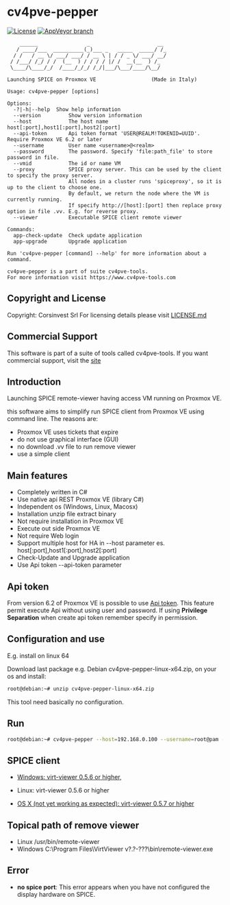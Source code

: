 # cv4pve-pepper

[![License](https://img.shields.io/github/license/Corsinvest/cv4pve-pepper.svg)](LICENSE.md) [![AppVeyor branch](https://img.shields.io/appveyor/ci/franklupo/cv4pve-pepper/master.svg)](https://ci.appveyor.com/project/franklupo/cv4pve-pepper)

```text
    ______                _                      __
   / ____/___  __________(_)___ _   _____  _____/ /_
  / /   / __ \/ ___/ ___/ / __ \ | / / _ \/ ___/ __/
 / /___/ /_/ / /  (__  ) / / / / |/ /  __(__  ) /_
 \____/\____/_/  /____/_/_/ /_/|___/\___/____/\__/

Launching SPICE on Proxmox VE                  (Made in Italy)

Usage: cv4pve-pepper [options]

Options:
  -?|-h|--help  Show help information
  --version         Show version information
  --host            The host name host[:port],host1[:port],host2[:port]
  --api-token       Api token format 'USER@REALM!TOKENID=UUID'. Require Proxmox VE 6.2 or later
  --username        User name <username>@<realm>
  --password        The password. Specify 'file:path_file' to store password in file.
  --vmid            The id or name VM
  --proxy           SPICE proxy server. This can be used by the client to specify the proxy server.
                    All nodes in a cluster runs 'spiceproxy', so it is up to the client to choose one.
                    By default, we return the node where the VM is currently running.
                    If specify http://[host]:[port] then replace proxy option in file .vv. E.g. for reverse proxy.
  --viewer          Executable SPICE client remote viewer

Commands:
  app-check-update  Check update application
  app-upgrade       Upgrade application

Run 'cv4pve-pepper [command] --help' for more information about a command.

cv4pve-pepper is a part of suite cv4pve-tools.
For more information visit https://www.cv4pve-tools.com
```

## Copyright and License

Copyright: Corsinvest Srl
For licensing details please visit [LICENSE.md](LICENSE.md)

## Commercial Support

This software is part of a suite of tools called cv4pve-tools. If you want commercial support, visit the [site](https://www.cv4pve-tools.com)

## Introduction

Launching SPICE remote-viewer having access VM running on Proxmox VE.

this software aims to simplify run SPICE client from Proxmox VE using command line. The reasons are:

* Proxmox VE uses tickets that expire
* do not use graphical interface (GUI)
* no download .vv file to run remove viewer
* use a simple client

## Main features

* Completely written in C#
* Use native api REST Proxmox VE (library C#)
* Independent os (Windows, Linux, Macosx)
* Installation unzip file extract binary
* Not require installation in Proxmox VE
* Execute out side Proxmox VE
* Not require Web login
* Support multiple host for HA in --host parameter es. host[:port],host1[:port],host2[:port]
* Check-Update and Upgrade application
* Use Api token --api-token parameter

## Api token

From version 6.2 of Proxmox VE is possible to use [Api token](https://pve.proxmox.com/pve-docs/pveum-plain.html).
This feature permit execute Api without using user and password.
If using **Privilege Separation** when create api token remember specify in permission.

## Configuration and use

E.g. install on linux 64

Download last package e.g. Debian cv4pve-pepper-linux-x64.zip, on your os and install:

```sh
root@debian:~# unzip cv4pve-pepper-linux-x64.zip
```

This tool need basically no configuration.

## Run

```sh
root@debian:~# cv4pve-pepper --host=192.168.0.100 --username=root@pam --password=fagiano --vmid 100 --viewer path-spice-viewer
```

## SPICE client

* [Windows: virt-viewer 0.5.6 or higher,](http://www.spice-space.org/download.html)

* Linux: virt-viewer 0.5.6 or higher

* [OS X (not yet working as expected): virt-viewer 0.5.7 or higher](https://www.spice-space.org/osx-client.html)

## Topical path of remove viewer

* Linux /usr/bin/remote-viewer
* Windows C:\Program Files\VirtViewer v?.?-???\bin\remote-viewer.exe

## Error

* **no spice port**: This error appears when you have not configured the display hardware on SPICE.
